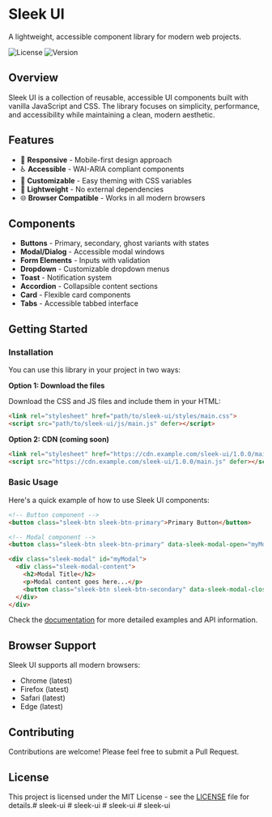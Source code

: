 # Sleek UI

A lightweight, accessible component library for modern web projects.

![License](https://img.shields.io/badge/license-MIT-blue.svg)
![Version](https://img.shields.io/badge/version-1.0.0-green.svg)

## Overview

Sleek UI is a collection of reusable, accessible UI components built with vanilla JavaScript and CSS. The library focuses on simplicity, performance, and accessibility while maintaining a clean, modern aesthetic.

## Features

- 📱 **Responsive** - Mobile-first design approach
- ♿ **Accessible** - WAI-ARIA compliant components
- 🎨 **Customizable** - Easy theming with CSS variables
- 🚀 **Lightweight** - No external dependencies
- 🌐 **Browser Compatible** - Works in all modern browsers

## Components

- **Buttons** - Primary, secondary, ghost variants with states
- **Modal/Dialog** - Accessible modal windows
- **Form Elements** - Inputs with validation
- **Dropdown** - Customizable dropdown menus
- **Toast** - Notification system
- **Accordion** - Collapsible content sections
- **Card** - Flexible card components
- **Tabs** - Accessible tabbed interface

## Getting Started

### Installation

You can use this library in your project in two ways:

**Option 1: Download the files**

Download the CSS and JS files and include them in your HTML:

```html
<link rel="stylesheet" href="path/to/sleek-ui/styles/main.css">
<script src="path/to/sleek-ui/js/main.js" defer></script>
```

**Option 2: CDN (coming soon)**

```html
<link rel="stylesheet" href="https://cdn.example.com/sleek-ui/1.0.0/main.css">
<script src="https://cdn.example.com/sleek-ui/1.0.0/main.js" defer></script>
```

### Basic Usage

Here's a quick example of how to use Sleek UI components:

```html
<!-- Button component -->
<button class="sleek-btn sleek-btn-primary">Primary Button</button>

<!-- Modal component -->
<button class="sleek-btn sleek-btn-primary" data-sleek-modal-open="myModal">Open Modal</button>

<div class="sleek-modal" id="myModal">
  <div class="sleek-modal-content">
    <h2>Modal Title</h2>
    <p>Modal content goes here...</p>
    <button class="sleek-btn sleek-btn-secondary" data-sleek-modal-close>Close</button>
  </div>
</div>
```

Check the [documentation](./docs/getting-started.md) for more detailed examples and API information.

## Browser Support

Sleek UI supports all modern browsers:

- Chrome (latest)
- Firefox (latest)
- Safari (latest)
- Edge (latest)

## Contributing

Contributions are welcome! Please feel free to submit a Pull Request.

## License

This project is licensed under the MIT License - see the [LICENSE](LICENSE) file for details.#   s l e e k - u i  
 #   s l e e k - u i  
 #   s l e e k - u i  
 #   s l e e k - u i  
 